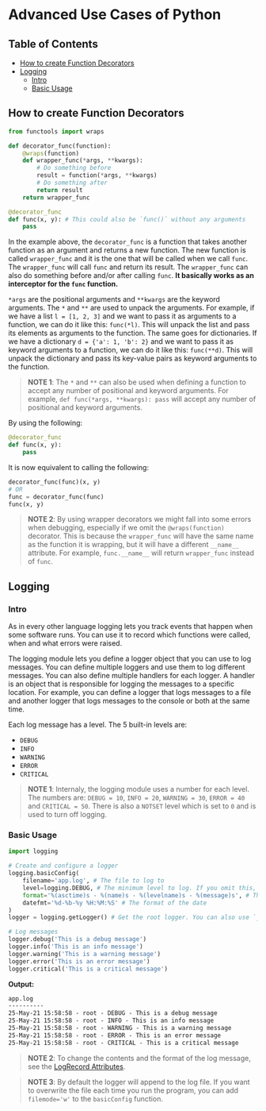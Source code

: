 <!-- omit in toc -->
# Advanced Use Cases of Python

<!-- omit in toc -->
## Table of Contents
- [How to create Function Decorators](#how-to-create-function-decorators)
- [Logging](#logging)
  - [Intro](#intro)
  - [Basic Usage](#basic-usage)


## How to create Function Decorators

```python
from functools import wraps

def decorator_func(function):
    @wraps(function)
    def wrapper_func(*args, **kwargs):
        # Do something before
        result = function(*args, **kwargs)
        # Do something after
        return result
    return wrapper_func

@decorator_func
def func(x, y): # This could also be `func()` without any arguments
    pass
```

In the example above, the `decorator_func` is a function that takes another function as an argument and returns a new function. The new function is called `wrapper_func` and it is the one that will be called when we call `func`. The `wrapper_func` will call `func` and return its result. The `wrapper_func` can also do something before and/or after calling `func`. **It basically works as an interceptor for the `func` function.**

`*args` are the positional arguments and `**kwargs` are the keyword arguments. The `*` and `**` are used to unpack the arguments. For example, if we have a list `l = [1, 2, 3]` and we want to pass it as arguments to a function, we can do it like this: `func(*l)`. This will unpack the list and pass its elements as arguments to the function. The same goes for dictionaries. If we have a dictionary `d = {'a': 1, 'b': 2}` and we want to pass it as keyword arguments to a function, we can do it like this: `func(**d)`. This will unpack the dictionary and pass its key-value pairs as keyword arguments to the function.

> **NOTE 1**: The `*` and `**` can also be used when defining a function to accept any number of positional and keyword arguments. For example, `def func(*args, **kwargs): pass` will accept any number of positional and keyword arguments.

By using the following:
```python
@decorator_func
def func(x, y):
    pass
```

It is now equivalent to calling the following:
```python
decorator_func(func)(x, y)
# OR
func = decorator_func(func)
func(x, y)
```

> **NOTE 2**: By using wrapper decorators we might fall into some errors when debugging, especially if we omit the `@wraps(function)` decorator. 
> This is because the `wrapper_func` will have the same name as the function it is wrapping, but it will have a different `__name__` attribute. 
> For example, `func.__name__` will return `wrapper_func` instead of `func`.


## Logging

### Intro

As in every other language logging lets you track events that happen when some software runs. 
You can use it to record which functions were called, when and what errors were raised.

The logging module lets you define a logger object that you can use to log messages. 
You can define multiple loggers and use them to log different messages. 
You can also define multiple handlers for each logger.
A handler is an object that is responsible for logging the messages to a specific location. 
For example, you can define a logger that logs messages to a file and another logger that logs messages to the console or both at the same time.

Each log message has a level.
The 5 built-in levels are:
- `DEBUG`
- `INFO`
- `WARNING`
- `ERROR`
- `CRITICAL`

> **NOTE 1**: Internaly, the logging module uses a number for each level. The numbers are: `DEBUG = 10`, `INFO = 20`, `WARNING = 30`, `ERROR = 40` and `CRITICAL = 50`. There is also a `NOTSET` level which is set to `0` and is used to turn off logging.

### Basic Usage

```python
import logging

# Create and configure a logger
logging.basicConfig(
    filename='app.log', # The file to log to
    level=logging.DEBUG, # The minimum level to log. If you omit this, the default level is WARNING
    format='%(asctime)s - %(name)s - %(levelname)s - %(message)s', # The format of the log message
    datefmt='%d-%b-%y %H:%M:%S' # The format of the date
)
logger = logging.getLogger() # Get the root logger. You can also use `__name__` to get the logger of the current module but this creates issues when using multiple files.

# Log messages
logger.debug('This is a debug message')
logger.info('This is an info message')
logger.warning('This is a warning message')
logger.error('This is an error message')
logger.critical('This is a critical message')
```

**Output:**
```cmd
app.log
----------
25-May-21 15:58:58 - root - DEBUG - This is a debug message
25-May-21 15:58:58 - root - INFO - This is an info message
25-May-21 15:58:58 - root - WARNING - This is a warning message
25-May-21 15:58:58 - root - ERROR - This is an error message
25-May-21 15:58:58 - root - CRITICAL - This is a critical message
```

> **NOTE 2**: To change the contents and the format of the log message, see the [LogRecord Attributes].

> **NOTE 3**: By default the logger will append to the log file. If you want to overwrite the file each time you run the program, you can add `filemode='w'` to the `basicConfig` function.



<!-- links -->
[LogRecord Attributes]: https://docs.python.org/3/library/logging.html#logrecord-attributes